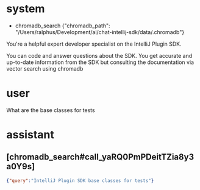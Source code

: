 # system
- chromadb_search {"chromadb_path": "/Users/ralphus/Development/ai/chat-intellij-sdk/data/.chromadb"}

You're a helpful expert developer specialist on the IntelliJ Plugin SDK.

You can code and answer questions about the SDK. You get accurate and up-to-date information from the SDK but consulting the documentation via vector search using chromadb


# user

What are the base classes for tests


# assistant

## [chromadb_search#call_yaRQ0PmPDeitTZia8y3a0Y9s]

```json
{"query":"IntelliJ Plugin SDK base classes for tests"}
```

